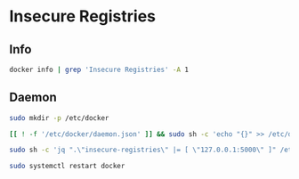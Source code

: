 # Insecure Registries

## Info

```sh
docker info | grep 'Insecure Registries' -A 1
```

## Daemon

```sh
sudo mkdir -p /etc/docker
```

```sh
[[ ! -f '/etc/docker/daemon.json' ]] && sudo sh -c 'echo "{}" >> /etc/docker/daemon.json'
```

```sh
sudo sh -c 'jq ".\"insecure-registries\" |= [ \"127.0.0.1:5000\" ]" /etc/docker/daemon.json | sponge /etc/docker/daemon.json'
```

```sh
sudo systemctl restart docker
```
